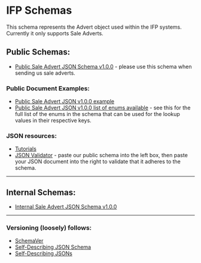 # IFP Schemas

This schema represents the Advert object used within the IFP systems. Currently it only supports Sale Adverts.

## Public Schemas:

- [Public Sale Advert JSON Schema v1.0.0](https://github.com/ifp/schemas/blob/master/json/public_sale-advert-schema_v1.0.0.json) - please use this schema when sending us sale adverts.

### Public Document Examples:

- [Public Sale Advert JSON v1.0.0 example](https://github.com/ifp/schemas/blob/master/json/examples/public_sale-advert-schema_v1.0.0-example.json)
- [Public Sale Advert JSON v1.0.0 list of enums available](https://github.com/ifp/schemas/blob/master/json/examples/public_sale-advert-schema_v1.0.0-example.json) - see this for the full list of the enums in the schema that can be used for the lookup values in their respective keys.

### JSON resources:

- [Tutorials](https://www.google.co.uk/webhp?q=json%20tutorial)
- [JSON Validator](http://www.jsonschemavalidator.net/) - paste our public schema into the left box, then paste your JSON document into the right to validate that it adheres to the schema.

-----

## Internal Schemas:

- [Internal Sale Advert JSON Schema v1.0.0](https://github.com/ifp/schemas/blob/master/json/internal_sale-advert-schema_v1.0.0.json)

-----

### Versioning (loosely) follows:

- [SchemaVer](https://github.com/ifp/iglu/wiki/SchemaVer)
- [Self-Describing JSON Schema](https://github.com/ifp/iglu/wiki/Self-describing-JSON-Schemas)
- [Self-Describing JSONs](https://github.com/ifp/iglu/wiki/Self-describing-JSONs)
